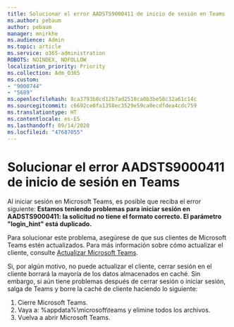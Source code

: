 ```yaml
---
title: Solucionar el error AADSTS9000411 de inicio de sesión en Teams
ms.author: pebaum
author: pebaum
manager: mnirkhe
ms.audience: Admin
ms.topic: article
ms.service: o365-administration
ROBOTS: NOINDEX, NOFOLLOW
localization_priority: Priority
ms.collection: Adm_O365
ms.custom:
- "9000744"
- "5689"
ms.openlocfilehash: 8ca3793b8cd12b7ad2510ca0b3be58c32a61c14c
ms.sourcegitcommit: c6692ce0fa1358ec3529e59ca0ecdfdea4cdc759
ms.translationtype: HT
ms.contentlocale: es-ES
ms.lasthandoff: 09/14/2020
ms.locfileid: "47687055"
---
```

# <a name="addressing-teams-sign-in-error-aadsts9000411"></a>Solucionar el error AADSTS9000411 de inicio de sesión en Teams

Al iniciar sesión en Microsoft Teams, es posible que reciba el error siguiente: **Estamos teniendo problemas para iniciar sesión en AADSTS9000411: la solicitud no tiene el formato correcto. El parámetro "login_hint" está duplicado.**

Para solucionar este problema, asegúrese de que sus clientes de Microsoft Teams estén actualizados. Para más información sobre cómo actualizar el cliente, consulte [Actualizar Microsoft Teams](https://support.office.com/article/Update-Microsoft-Teams-535a8e4b-45f0-4f6c-8b3d-91bca7a51db1).

Si, por algún motivo, no puede actualizar el cliente, cerrar sesión en el cliente borrará la mayoría de los datos almacenados en caché. Sin embargo, si aún tiene problemas después de cerrar sesión o iniciar sesión, salga de Teams y borre la caché de cliente haciendo lo siguiente:
1. Cierre Microsoft Teams.
2. Vaya a: %appdata%\microsoft\teams y elimine todos los archivos.
3. Vuelva a abrir Microsoft Teams.
